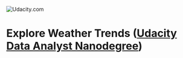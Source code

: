 ![[Udacity.com](images/DAND.jpg)](https://www.udacity.com/course/data-analyst-nanodegree--nd002)
# Explore Weather Trends ([Udacity](https://www.udacity.com/) [Data Analyst Nanodegree](https://www.udacity.com/course/data-analyst-nanodegree--nd002))